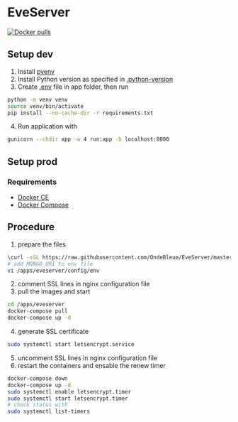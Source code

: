 # EveServer


[![Docker pulls](https://img.shields.io/docker/pulls/ondebleue/eve-server.svg)](https://hub.docker.com/r/ondebleue/eve-server/)

## Setup dev
1. Install [pyenv](https://github.com/pyenv/pyenv)
2. Install Python version as specified in [.python-version](.python-version)
3. Create [.env](app/env.exemple) file in app folder, then run
```bash
python -m venv venv
source venv/bin/activate
pip install --no-cache-dir -r requirements.txt
```
4. Run application with
```bash
gunicorn --chdir app -w 4 run:app -b localhost:8000
```

## Setup prod
### Requirements
- [Docker CE](https://docs.docker.com/v17.09/engine/installation/linux/docker-ce/debian/)
- [Docker Compose](https://docs.docker.com/compose/install/)

## Procedure
1. prepare the files
```bash
\curl -sSL https://raw.githubusercontent.com/OndeBleue/EveServer/master/setup.sh | bash
# add MONGO_URI to env file
vi /apps/eveserver/config/env
```
2. comment SSL lines in nginx configuration file
3. pull the images and start
```bash
cd /apps/eveserver
docker-compose pull
docker-compose up -d

```
4. generate SSL certificate
```bash
sudo systemctl start letsencrypt.service
```
5. uncomment SSL lines in nginx configuration file
6. restart the containers and ensable the renew timer
```bash
docker-compose down
docker-compose up -d
sudo systemctl enable letsencrypt.timer
sudo systemctl start letsencrypt.timer
# check status with
sudo systemctl list-timers
```
